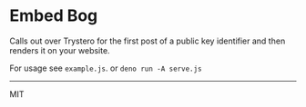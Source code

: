 # Embed Bog

Calls out over Trystero for the first post of a public key identifier and then renders it on your website.

For usage see `example.js`. or `deno run -A serve.js`

---
MIT
